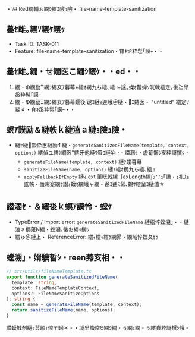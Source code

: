 ・ｿ# Red繝輔ぉ繝ｼ繧ｺ險ｭ險・ file-name-template-sanitization

## 蟇ｾ雎｡繧ｿ繧ｹ繧ｯ

- Task ID: TASK-011
- Feature: file-name-template-sanitization・育ｷ丞粋髢｢謨ｰ・・

## 蟇ｾ雎｡繝・せ繝医こ繝ｼ繧ｹ・・ed・・

1. 繝・Φ繝励Ξ繝ｼ繝亥ｱ暮幕+繧ｵ繝九ち繧､繧ｺ+諡｡蠑ｵ蟄蝉ｿ晄戟繧定｡後≧邱丞粋髢｢謨ｰ
2. 繝・Φ繝励Ξ繝ｼ繝亥ｱ暮幕蠕後′遨ｺ縺ｫ遲峨＠縺・ｴ蜷医・ "untitled" 繧定ｿ斐☆・育ｷ丞粋髢｢謨ｰ・・

## 螟ｱ謨励＆縺帙ｋ縺溘ａ縺ｮ險ｭ險・

- 縺ｾ縺蟄伜惠縺励↑縺・`generateSanitizedFileName(template, context, options)` 繧偵ユ繧ｹ繝医°繧牙他縺ｳ蜃ｺ縺吶・- 譛溷ｾ・虚菴懶ｼ亥粋謌撰ｼ・
  - `generateFileName(template, context)` 縺ｧ螻暮幕
  - `sanitizeFileName(name, options)` 縺ｧ繧ｵ繝九ち繧､繧ｺ
  - `applyFallbackIfEmpty` 縺ｨ ext 菫晄戟縲［axLength縲∫ｦ∵ｭ｢譁・ｭ礼ｽｮ謠帙・蜃晞寔繝ｻ譛ｫ蟆ｾ繝峨ャ繝・遨ｺ逋ｽ髯､蜴ｻ繧呈ｺ縺溘☆

## 譛溷ｾ・＆繧後ｋ螟ｱ謨怜・螳ｹ

- TypeError / Import error: `generateSanitizedFileName` 縺梧悴螳溯｣・・縺溘ａ繝薙Ν繝・螳溯｡後お繝ｩ繝ｼ
- 繧ゅ＠縺上・ ReferenceError: 繧ｨ繧ｯ繧ｹ繝昴・繝域悴螳夂ｾｩ

## 螳溯｣・婿驥晢ｼ・reen莠亥相・・

```ts
// src/utils/fileNameTemplate.ts
export function generateSanitizedFileName(
  template: string,
  context: FileNameTemplateContext,
  options?: FileNameSanitizeOptions
): string {
  const name = generateFileName(template, context);
  return sanitizeFileName(name, options);
}
```

譛蟆城剞縺ｯ荳願ｨ倥〒蜊∝・・域里蟄倥Θ繝ｼ繝・ぅ繝ｪ繝・ぅ繧貞粋謌撰ｼ峨・
